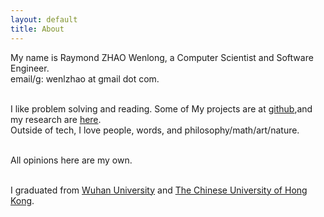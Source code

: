 ```yaml
---
layout: default
title: About
---
```

My name is Raymond ZHAO Wenlong, a Computer Scientist and Software Engineer.  
email/g: wenlzhao at gmail dot com.  
<br> 


I like problem solving and reading. Some of My projects are at [github](https://github.com/muyun),and my research are [here](http://muyun.github.io/research/).  
Outside of tech, I love people, words, and philosophy/math/art/nature.  
<br> 

All opinions here are my own.   
<br> 

I graduated from [Wuhan University](https://www.sciencemag.org/collections/celebrating-125-years-academic-excellence-wuhan-university-1893-2018?fbclid=IwAR0RzFSkpxaI8wk61JDnE7p6SWr7SlKXLyoFHkrg4-iqKGiRyE2gZfaGl8s) and [The Chinese University of Hong Kong](http://www.cuhk.edu.hk/english/index.html).    
<br> 


